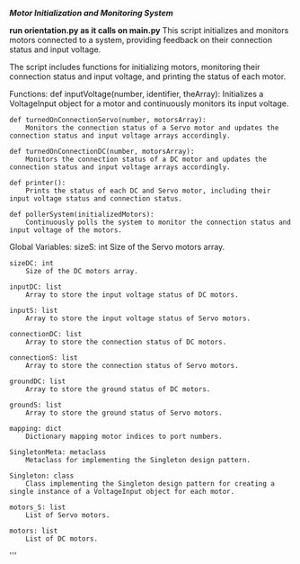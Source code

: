 ***Motor Initialization and Monitoring System***

****run orientation.py as it calls on main.py****
This script initializes and monitors motors connected to a system, providing feedback on their connection status and input voltage.

The script includes functions for initializing motors, monitoring their connection status and input voltage, and printing the status of each motor.

Functions:
    def inputVoltage(number, identifier, theArray):
        Initializes a VoltageInput object for a motor and continuously monitors its input voltage.
    
    def turnedOnConnectionServo(number, motorsArray):
        Monitors the connection status of a Servo motor and updates the connection status and input voltage arrays accordingly.

    def turnedOnConnectionDC(number, motorsArray):
        Monitors the connection status of a DC motor and updates the connection status and input voltage arrays accordingly.

    def printer():
        Prints the status of each DC and Servo motor, including their input voltage status and connection status.

    def pollerSystem(initializedMotors):
        Continuously polls the system to monitor the connection status and input voltage of the motors.

Global Variables:
    sizeS: int
        Size of the Servo motors array.

    sizeDC: int
        Size of the DC motors array.

    inputDC: list
        Array to store the input voltage status of DC motors.

    inputS: list
        Array to store the input voltage status of Servo motors.

    connectionDC: list
        Array to store the connection status of DC motors.

    connectionS: list
        Array to store the connection status of Servo motors.

    groundDC: list
        Array to store the ground status of DC motors.

    groundS: list
        Array to store the ground status of Servo motors.

    mapping: dict
        Dictionary mapping motor indices to port numbers.

    SingletonMeta: metaclass
        Metaclass for implementing the Singleton design pattern.

    Singleton: class
        Class implementing the Singleton design pattern for creating a single instance of a VoltageInput object for each motor.

    motors_S: list
        List of Servo motors.

    motors: list
        List of DC motors.
'''
